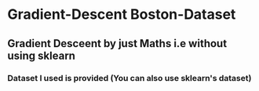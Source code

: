 # Gradient-Descent Boston-Dataset
## Gradient Desceent by just Maths i.e without using sklearn
### Dataset I used is provided (You can also use sklearn's dataset)
